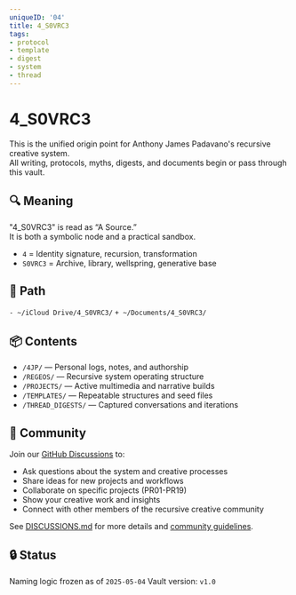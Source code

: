 ```yaml
---
uniqueID: '04'
title: 4_S0VRC3
tags:
- protocol
- template
- digest
- system
- thread
---
```



# 4_S0VRC3

This is the unified origin point for Anthony James Padavano's recursive creative system.  
All writing, protocols, myths, digests, and documents begin or pass through this vault.

## 🔍 Meaning
"4_S0VRC3" is read as “A Source.”  
It is both a symbolic node and a practical sandbox.

- `4` = Identity signature, recursion, transformation
- `S0VRC3` = Archive, library, wellspring, generative base

## 📍 Path
`- ~/iCloud Drive/4_S0VRC3/`
`+ ~/Documents/4_S0VRC3/`

## 📦 Contents
- `/4JP/` — Personal logs, notes, and authorship
- `/REGEOS/` — Recursive system operating structure
- `/PROJECTS/` — Active multimedia and narrative builds
- `/TEMPLATES/` — Repeatable structures and seed files
- `/THREAD_DIGESTS/` — Captured conversations and iterations

## 💬 Community
Join our [GitHub Discussions](https://github.com/4-b100m/4_S0VRC3/discussions) to:
- Ask questions about the system and creative processes
- Share ideas for new projects and workflows  
- Collaborate on specific projects (PR01-PR19)
- Show your creative work and insights
- Connect with other members of the recursive creative community

See [DISCUSSIONS.md](DISCUSSIONS.md) for more details and [community guidelines](.github/COMMUNITY_GUIDELINES.md).

## 🔒 Status
Naming logic frozen as of `2025-05-04`
Vault version: `v1.0`